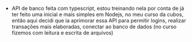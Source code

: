 - API de banco feita com typescript, estou treinando nela por conta de já ter feito uma inicial e mais simples em Nodejs, no meu curso da cubos, então aqui decidi que ia aprimorar essa API para permitir logins, realizar transações mais elaboradas, conectar ao banco de dados (no curso fizemos com leitura e escrita de arquivos)
